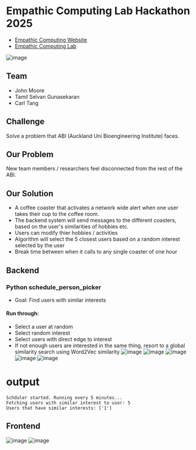 # Empathic Computing Lab Hackathon 2025

- [Empathic Computing Website](https://empathiccomputing.org/)
- [Empathic Computing Lab](https://www.auckland.ac.nz/en/abi/our-research/research-groups-themes/empathic-computing-laboratory.html)

![image](https://github.com/user-attachments/assets/eca5ebcb-f372-482a-be22-b1bff889e8d7)

## Team
- John Moore
- Tamil Selvan Gunasekaran
- Carl Tang
  
## Challenge
Solve a problem that ABI (Auckland Uni Bioengineering Institute) faces.

## Our Problem
New team members / researchers feel disconnected from the rest of the ABI. 

## Our Solution
- A coffee coaster that activates a network wide alert when one user takes their cup to the coffee room.
- The backend system will send messages to the different coasters, based on the user's similarities of hobbies etc.
- Users can modify thier hobbies / activities
- Algorithm will select the 5 closest users based on a random interest selected by the user
- Break time between when it calls to any single coaster of one hour

## Backend

### Python schedule_person_picker
- Goal: Find users with similar interests

#### Run through:
- Select a user at random
- Select random interest
- Select users with direct edge to interest
- If not enough users are interested in the same thing, resort to a global similarity search using Word2Vec similarity
![image](https://github.com/user-attachments/assets/4ab0e019-f7bd-49a8-ba16-c5d4cecd591d)
![image](https://github.com/user-attachments/assets/e40e041c-f777-427d-a0e5-6efe10953264)
![image](https://github.com/user-attachments/assets/08e5f11f-5fa5-43b7-b0d3-39967271ebb5)
![image](https://github.com/user-attachments/assets/d75f7103-d435-4b17-b5c3-49c051ca193c)
![image](https://github.com/user-attachments/assets/66bab61b-a2c1-4ae9-b4ef-f617615b84d2)

# output
```
Schduler started. Running every 5 minutes...
Fetching users with similar interest to user: 5
Users that have similar interests: ['1']
```

## Frontend

![image](https://github.com/user-attachments/assets/d439f9ec-1884-4ead-b074-bd4f10a5d050)
![image](https://github.com/user-attachments/assets/3c2f35b4-de88-460d-bc38-560d78cef291)







